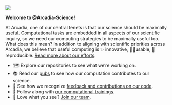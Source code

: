 ![](https://i.imgur.com/7Fgj0J6.png)

**Welcome to @Arcadia-Science!**

At Arcadia, one of our central tenets is that our science should be maximally useful.
Computational tasks are embedded in all aspects of our scientific inquiry, so we need our computing strategies to be maximally useful too.
What does this mean? In addition to aligning with scientific priorities across Arcadia, we believe that useful computing is ✨ innovative, 👩‍💻usable, 🔁 reproducible. 
[Read more about our efforts](https://research.arcadiascience.com/useful-computing).

- 🗺️ Explore our repositories to see what we’re working on.
- 📚 Read our [pubs](https://research.arcadiascience.com/) to see how our computation contributes to our science.
- 💭 See how we recognize [feedback and contributions on our code](https://github.com/Arcadia-Science/arcadia-software-handbook/blob/main/guides-and-standards/guide-credit-for-contributions.md).
- 🎒 Follow along with [our computational trainings](https://training.arcadiascience.com/).
- 🙌 Love what you see? [Join our team](https://jobs.lever.co/arcadiascience).
